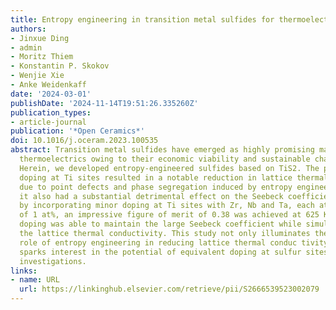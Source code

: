```yaml
---
title: Entropy engineering in transition metal sulfides for thermoelectric application
authors:
- Jinxue Ding
- admin
- Moritz Thiem
- Konstantin P. Skokov
- Wenjie Xie
- Anke Weidenkaff
date: '2024-03-01'
publishDate: '2024-11-14T19:51:26.335260Z'
publication_types:
- article-journal
publication: '*Open Ceramics*'
doi: 10.1016/j.oceram.2023.100535
abstract: Transition metal sulfides have emerged as highly promising materials in
  thermoelectrics owing to their economic viability and sustainable characteristics.
  Herein, we developed entropy-engineered sulfides based on TiS2. The process of equal
  doping at Ti sites resulted in a notable reduction in lattice thermal conductivity
  due to point defects and phase segregation induced by entropy engineering; however,
  it also had a substantial detrimental effect on the Seebeck coefficient. Finally,
  by incorporating minor doping at Ti sites with Zr, Nb and Ta, each at a concentration
  of 1 at%, an impressive figure of merit of 0.38 was achieved at 625 K because minor
  doping was able to maintain the large Seebeck coefficient while simultaneously reducing
  the lattice thermal conductivity. This study not only illuminates the significant
  role of entropy engineering in reducing lattice thermal conduc­ tivity but also
  sparks interest in the potential of equivalent doping at sulfur sites for future
  investigations.
links:
- name: URL
  url: https://linkinghub.elsevier.com/retrieve/pii/S2666539523002079
---
```

